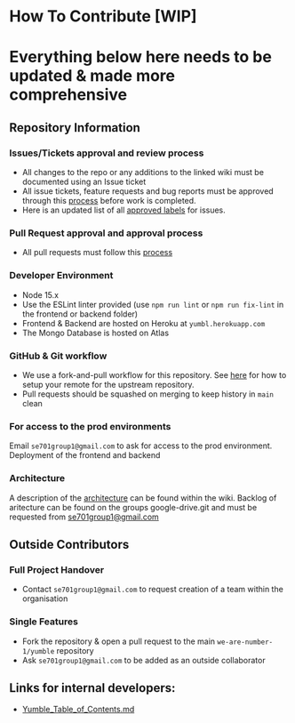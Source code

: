 # How To Contribute [WIP]

# Everything below here needs to be updated & made more comprehensive

## Repository Information

### Issues/Tickets approval and review process
* All changes to the repo or any additions to the linked wiki must be documented using an Issue ticket
* All issue tickets, feature requests and bug reports must be approved through this [process](https://github.com/we-are-number-1/yumble/wiki/Issue-Review-&-Approval-process) before work is completed.
* Here is an updated list of all [approved labels](https://github.com/we-are-number-1/yumble/wiki/Label-Definitions) for issues.

### Pull Request approval and approval process
* All pull requests must follow this [process](https://github.com/we-are-number-1/yumble/wiki/Pull-Request-Review-and-Approval-Process)

### Developer Environment
* Node 15.x
* Use the ESLint linter provided (use `npm run lint` or `npm run fix-lint` in the frontend or backend folder)
* Frontend & Backend are hosted on Heroku at `yumbl.herokuapp.com`
* The Mongo Database is hosted on Atlas

### GitHub & Git workflow
* We use a fork-and-pull workflow for this repository. See [here](https://www.neonscience.org/resources/learning-hub/tutorials/git-setup-remote) for how to setup your remote for the upstream repository.
* Pull requests should be squashed on merging to keep history in `main` clean

### For access to the prod environments
Email `se701group1@gmail.com` to ask for access to the prod environment.
Deployment of the frontend and backend

### Architecture
A description of the [architecture](https://github.com/we-are-number-1/yumble/wiki/Yumble-Architecture-&-Design) can be found within the wiki. Backlog of aritecture can be found on the groups google-drive.git and must be requested from se701group1@gmail.com

## Outside Contributors

### Full Project Handover

* Contact `se701group1@gmail.com` to request creation of a team within the organisation

### Single Features

* Fork the repository & open a pull request to the main `we-are-number-1/yumble` repository
* Ask `se701group1@gmail.com` to be added as an outside collaborator

## Links for internal developers:
* [Yumble_Table_of_Contents.md](https://github.com/we-are-number-1/yumble/wiki/Yumble-Table-of-Contents)